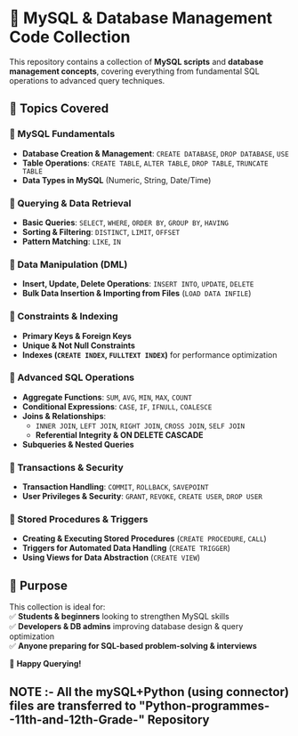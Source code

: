 # 📂 MySQL & Database Management Code Collection  

This repository contains a collection of **MySQL scripts** and **database management concepts**, covering everything from fundamental SQL operations to advanced query techniques.  

## 📝 Topics Covered  

### 🔹 MySQL Fundamentals  
- **Database Creation & Management**: `CREATE DATABASE`, `DROP DATABASE`, `USE`  
- **Table Operations**: `CREATE TABLE`, `ALTER TABLE`, `DROP TABLE`, `TRUNCATE TABLE`  
- **Data Types in MySQL** (Numeric, String, Date/Time)  

### 🔹 Querying & Data Retrieval  
- **Basic Queries**: `SELECT`, `WHERE`, `ORDER BY`, `GROUP BY`, `HAVING`  
- **Sorting & Filtering**: `DISTINCT`, `LIMIT`, `OFFSET`  
- **Pattern Matching**: `LIKE`, `IN`  

### 🔹 Data Manipulation (DML)  
- **Insert, Update, Delete Operations**: `INSERT INTO`, `UPDATE`, `DELETE`  
- **Bulk Data Insertion & Importing from Files** (`LOAD DATA INFILE`)  

### 🔹 Constraints & Indexing  
- **Primary Keys & Foreign Keys**  
- **Unique & Not Null Constraints**  
- **Indexes (`CREATE INDEX`, `FULLTEXT INDEX`)** for performance optimization  

### 🔹 Advanced SQL Operations  
- **Aggregate Functions**: `SUM`, `AVG`, `MIN`, `MAX`, `COUNT`  
- **Conditional Expressions**: `CASE`, `IF`, `IFNULL`, `COALESCE`  
- **Joins & Relationships**:  
  - `INNER JOIN`, `LEFT JOIN`, `RIGHT JOIN`, `CROSS JOIN`, `SELF JOIN`  
  - **Referential Integrity & ON DELETE CASCADE**  
- **Subqueries & Nested Queries**  

### 🔹 Transactions & Security  
- **Transaction Handling**: `COMMIT`, `ROLLBACK`, `SAVEPOINT`  
- **User Privileges & Security**: `GRANT`, `REVOKE`, `CREATE USER`, `DROP USER`  

### 🔹 Stored Procedures & Triggers  
- **Creating & Executing Stored Procedures** (`CREATE PROCEDURE`, `CALL`)  
- **Triggers for Automated Data Handling** (`CREATE TRIGGER`)  
- **Using Views for Data Abstraction** (`CREATE VIEW`)  

## 🎯 Purpose  
This collection is ideal for:  
✅ **Students & beginners** looking to strengthen MySQL skills  
✅ **Developers & DB admins** improving database design & query optimization  
✅ **Anyone preparing for SQL-based problem-solving & interviews**  

🚀 **Happy Querying!**  

## NOTE :- **All the mySQL+Python (using connector) files are transferred to "Python-programmes--11th-and-12th-Grade-" Repository**
